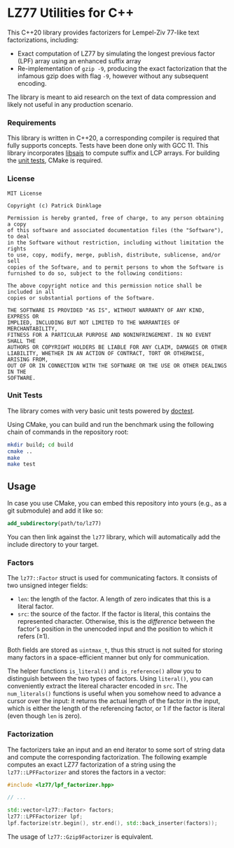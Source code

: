 # LZ77 Utilities for C++

This C++20 library provides factorizers for Lempel-Ziv 77-like text factorizations, including:

* Exact computation of LZ77 by simulating the longest previous factor (LPF) array using an enhanced suffix array
* Re-implementation of `gzip -9`, producing the exact factorization that the infamous gzip does with flag `-9`, however without any subsequent encoding.

The library is meant to aid research on the text of data compression and likely not useful in any production scenario.

### Requirements

This library is written in C++20, a corresponding compiler is required that fully supports concepts. Tests have been done only with GCC 11. This library incorporates [libsais](https://github.com/IlyaGrebnov/libsais) to compute suffix and LCP arrays. For building the [unit tests](#unit-tests), CMake is required.

### License

```
MIT License

Copyright (c) Patrick Dinklage

Permission is hereby granted, free of charge, to any person obtaining a copy
of this software and associated documentation files (the "Software"), to deal
in the Software without restriction, including without limitation the rights
to use, copy, modify, merge, publish, distribute, sublicense, and/or sell
copies of the Software, and to permit persons to whom the Software is
furnished to do so, subject to the following conditions:

The above copyright notice and this permission notice shall be included in all
copies or substantial portions of the Software.

THE SOFTWARE IS PROVIDED "AS IS", WITHOUT WARRANTY OF ANY KIND, EXPRESS OR
IMPLIED, INCLUDING BUT NOT LIMITED TO THE WARRANTIES OF MERCHANTABILITY,
FITNESS FOR A PARTICULAR PURPOSE AND NONINFRINGEMENT. IN NO EVENT SHALL THE
AUTHORS OR COPYRIGHT HOLDERS BE LIABLE FOR ANY CLAIM, DAMAGES OR OTHER
LIABILITY, WHETHER IN AN ACTION OF CONTRACT, TORT OR OTHERWISE, ARISING FROM,
OUT OF OR IN CONNECTION WITH THE SOFTWARE OR THE USE OR OTHER DEALINGS IN THE
SOFTWARE.
```

### Unit Tests

The library comes with very basic unit tests powered by [doctest](https://github.com/doctest/doctest).

Using CMake, you can build and run the benchmark using the following chain of commands in the repository root:

```sh
mkdir build; cd build
cmake ..
make
make test
```

## Usage

In case you use CMake, you can embed this repository into yours (e.g., as a git submodule) and add it like so:

```cmake
add_subdirectory(path/to/lz77)
```

You can then link against the `lz77` library, which will automatically add the include directory to your target.

### Factors

The `lz77::Factor` struct is used for communicating factors. It consists of two unsigned integer fields:

* `len`: the length of the factor. A length of zero indicates that this is a literal factor.
* `src`: the source of the factor. If the factor is literal, this contains the represented character. Otherwise, this is the *difference* between the factor's position in the unencoded input and the position to which it refers (&geq;1).

Both fields are stored as `uintmax_t`, thus this struct is not suited for storing many factors in a space-efficient manner but only for communication.

The helper functions `is_literal()` and `is_reference()` allow you to distinguish between the two types of factors. Using `literal()`, you can conveniently extract the litereal character encoded in `src`. The `num_literals()` functions is useful when you somehow need to advance a cursor over the input: it returns the actual length of the factor in the input, which is either the length of the referencing factor, or 1 if the factor is literal (even though `len` is zero).

### Factorization

The factorizers take an input and an end iterator to some sort of string data and compute the corresponding factorization. The following example computes an exact LZ77 factorization of a string using the `lz77::LPFFactorizer` and stores the factors in a vector:

```cpp
#include <lz77/lpf_factorizer.hpp>

// ...

std::vector<lz77::Factor> factors;
lz77::LPFFactorizer lpf;
lpf.factorize(str.begin(), str.end(), std::back_inserter(factors));
```

The usage of `lz77::Gzip9Factorizer` is equivalent.